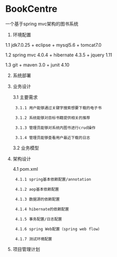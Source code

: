 BookCentre
==========

一个基于spring mvc架构的图书系统

1. 环境配置

  1.1 jdk7.0.25 + eclipse + mysql5.6 + tomcat7.0
  
  1.2 spring mvc 4.0.4 +  hibernate 4.3.5 + jquery 1.11
  
  1.3 git + maven 3.0 + junit 4.10
  
2. 系统部署

3. 业务设计
    
    3.1 主要需求
    
        3.1.1 用户能够通过关键字搜索想要下载的电子书
    
        3.1.2 系统能够对目标书籍提供相关的推荐
    
        3.1.3 管理员能够对系统内图书进行crud操作
    
        3.1.4 管理员能够查看用户最近下载的日志
    
    3.2 业务模型

4. 架构设计
    
    4.1 pom.xml
    
        4.1.1 spring基本依赖配置/annotation
    
        4.1.2 aop基本依赖配置
    
        4.1.3 数据源的依赖配置
    
        4.1.4 hibernate的依赖配置
    
        4.1.5 事务配置/日志配置
    
        4.1.6 spring Web配置（spring web flow）
    
        4.1.7 测试环境配置

5. 项目管理计划

